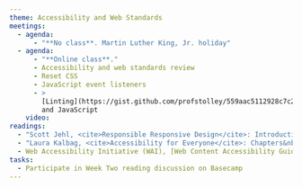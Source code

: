 ```yaml
---
theme: Accessibility and Web Standards
meetings:
  - agenda:
      - "**No class**. Martin Luther King, Jr. holiday"
  - agenda:
      - "**Online class**."
      - Accessibility and web standards review
      - Reset CSS
      - JavaScript event listeners
      - >
        [Linting](https://gist.github.com/profstolley/559aac5112928c7c24c628c6305b70b8) HTML, CSS,
        and JavaScript
    video:
readings:
  - "Scott Jehl, <cite>Responsible Responsive Design</cite>: Introduction"
  - "Laura Kalbag, <cite>Accessibility for Everyone</cite>: Chapters&nbsp;4–5 & 7"
  - Web Accessibility Initiative (WAI), [Web Content Accessibility Guidelines (WCAG) Overview](https://www.w3.org/WAI/standards-guidelines/wcag/)
tasks:
  - Participate in Week Two reading discussion on Basecamp
---
```

